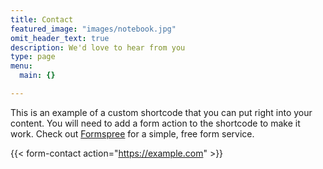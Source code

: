 ```yaml
---
title: Contact
featured_image: "images/notebook.jpg"
omit_header_text: true
description: We'd love to hear from you
type: page
menu:
  main: {}

---
```



This is an example of a custom shortcode that you can put right into your content. You will need to add a form action to the shortcode to make it work. Check out [Formspree](https://formspree.io/) for a simple, free form service. 

{{< form-contact action="https://example.com"  >}}
